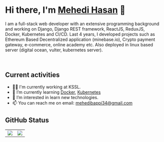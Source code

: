 <!---
MehediBijoy/MehediBijoy is a ✨ special ✨ repository because its `README.md` (this file) appears on your GitHub profile.
You can click the Preview link to take a look at your changes.
--->

<h1> Hi there, I'm <a href="https://mehedibappi.netlify.app/" target="_blank">Mehedi Hasan</a> 👋 </h1>

<p align="left">
I am a full-stack web developer with an extensive programming background and working on Django, Django REST framework, ReactJS, ReduxJS, Docker, Kubernetes and CI/CD. Last 4 years, I developed projects such as Ethereum Based Decentralized application (minebase.io), Crypto payment gateway, e-commerce, online academy etc. Also deployed in linux based server (digital ocean, vulter, kubernetes server).
</p>

<br/>

<h2>Current activities</h2>

- 👨‍💻 I'm currently working at KSSL.
- 🌱 I’m currently learning <a href="https://docs.docker.com/" target="_blank">Docker</a>, <a href="https://kubernetes.io/docs/" target="_blank">Kubernetes</a>
- 👀 I’m interested in learn new technologies.
- 📫 You can reach me on email: <a href="mehedibappi34@gmail.com">mehedibappi34@gmail.com</a>


<h2>GitHub Status</h2>
<table>
    <tr>
        <td>
        <img src="https://github-readme-stats.vercel.app/api/top-langs/?username=MehediBijoy&hide=html&hide_title=false&hide_border=true&layout=compact&langs_count=8&&theme=radical&card_width=445" />
        </td>
        <td>
        <img src="https://github-readme-stats.vercel.app/api?username=MehediBijoy&count_private=true&show_icons=true&theme=algolia&hide_border=true"/>
        </td>
    </tr>
</table>
